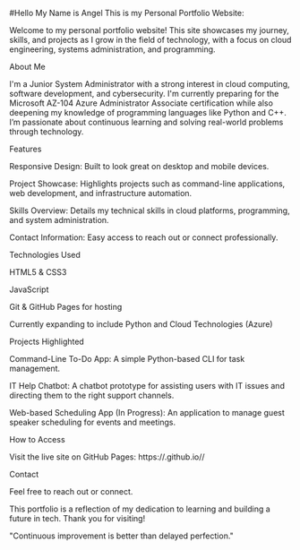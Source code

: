 #Hello My Name is Angel
This is my Personal Portfolio Website:

Welcome to my personal portfolio website! This site showcases my journey, skills, and projects as I grow in the field of technology, with a focus on cloud engineering, systems administration, and programming.

About Me

I'm a Junior System Administrator with a strong interest in cloud computing, software development, and cybersecurity. I'm currently preparing for the Microsoft AZ-104 Azure Administrator Associate certification while also deepening my knowledge of programming languages like Python and C++. I’m passionate about continuous learning and solving real-world problems through technology.

Features

Responsive Design: Built to look great on desktop and mobile devices.

Project Showcase: Highlights projects such as command-line applications, web development, and infrastructure automation.

Skills Overview: Details my technical skills in cloud platforms, programming, and system administration.

Contact Information: Easy access to reach out or connect professionally.

Technologies Used

HTML5 & CSS3

JavaScript

Git & GitHub Pages for hosting

Currently expanding to include Python and Cloud Technologies (Azure)

Projects Highlighted

Command-Line To-Do App: A simple Python-based CLI for task management.

IT Help Chatbot: A chatbot prototype for assisting users with IT issues and directing them to the right support channels.

Web-based Scheduling App (In Progress): An application to manage guest speaker scheduling for events and meetings.

How to Access

Visit the live site on GitHub Pages: https://<your-github-username>.github.io/<repository-name>/

Contact

Feel free to reach out or connect.

This portfolio is a reflection of my dedication to learning and building a future in tech. Thank you for visiting!

"Continuous improvement is better than delayed perfection."

